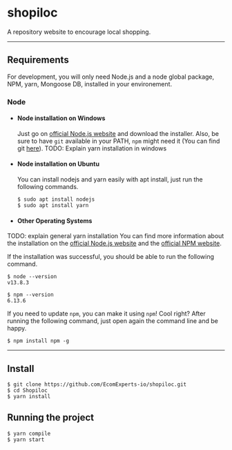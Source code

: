 # shopiloc
A repository website to encourage local shopping.

---
## Requirements

For development, you will only need Node.js and a node global package, NPM, yarn, Mongoose DB, installed in your environement.

### Node
- #### Node installation on Windows

  Just go on [official Node.js website](https://nodejs.org/) and download the installer.
Also, be sure to have `git` available in your PATH, `npm` might need it (You can find git [here](https://git-scm.com/)).
TODO: Explain yarn installation in windows

- #### Node installation on Ubuntu

  You can install nodejs and yarn easily with apt install, just run the following commands.

      $ sudo apt install nodejs
      $ sudo apt install yarn

- #### Other Operating Systems
TODO: explain general yarn installation
  You can find more information about the installation on the [official Node.js website](https://nodejs.org/) and the [official NPM website](https://npmjs.org/).

If the installation was successful, you should be able to run the following command.

    $ node --version
    v13.8.3

    $ npm --version
    6.13.6

If you need to update `npm`, you can make it using `npm`! Cool right? After running the following command, just open again the command line and be happy.

    $ npm install npm -g

---

## Install

    $ git clone https://github.com/EcomExperts-io/shopiloc.git
    $ cd Shopiloc
    $ yarn install

## Running the project
    $ yarn compile
    $ yarn start
